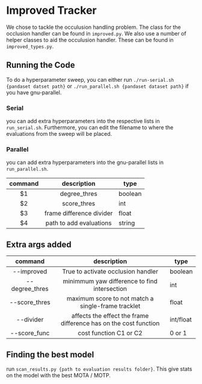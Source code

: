 # Improved Tracker

We chose to tackle the occulusion handling problem. The class for the occlusion handler can be found in `improved.py`. We also use a number of helper classes to aid the occulusion handler. These can be found in `improved_types.py`.

## Running the Code

To do a hyperparameter sweep, you can either run `./run-serial.sh {pandaset datset path}` or `./run_parallel.sh {pandaset dataset path}` if you have gnu-parallel.

### Serial

you can add extra hyperparameters into the respective lists in `run_serial.sh`. Furthermore, you can edit the filename to where the evaluations from the sweep will be placed.

### Parallel

you can add extra hyperparameters into the gnu-parallel lists in `run_parallel.sh`.

| command |       description        | type    |
| :-----: | :----------------------: | ------- |
|   $1    |       degree_thres       | boolean |
|   $2    |       score_thres        | int     |
|   $3    | frame difference divider | float   |
|   $4    | path to add evaluations  | string  |

## Extra args added

|    command     |                           description                            | type      |
| :------------: | :--------------------------------------------------------------: | --------- |
|   --improved   |                True to activate occlusion handler                | boolean   |
| --degree_thres |           minimmum yaw difference to find intersection           | int       |
| --score_thres  |        maximum score to not match a single-frame tracklet        | float     |
|   --divider    | affects the effect the frame difference has on the cost function | int/float |
|  --score_func  |                      cost function C1 or C2                      | 0 or 1    |

## Finding the best model

run `scan_results.py {path to evaluation results folder}`. This give stats on the model with the best MOTA / MOTP.
